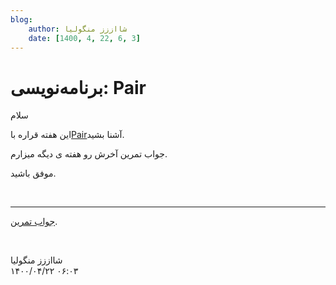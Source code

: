 ```yaml
---
blog:
    author: شااززز منگولیا
    date: [1400, 4, 22, 6, 3]
---
```

# برنامه‌نویسی: Pair

<div class="cnt">
سلام<p></p>
<p>این هفته قراره با<a href="http://s1.picofile.com/file/6323808848/Pair.pdf.html">Pair</a>آشنا بشید.</p>
<p>جواب تمرین آخرش رو هفته ی دیگه میزارم.</p>
<p>موفق باشید.</p>
<p><br/></p>
<p></p>
<hr/>
<p></p>
<p><a href="http://s1.picofile.com/file/6337685110/Prob_Pair_Shaazzz.cpp.html" title="جواب تمرین">جواب تمرین</a>.</p>
<p><br/></p>
</div>

<div class="blog-info">
    <div class="blog-author">شااززز منگولیا</div>
    <div class="blog-date">۱۴۰۰/۰۴/۲۲ ۰۶:۰۳</div>
</div>

